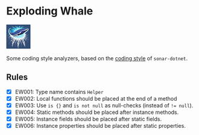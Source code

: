 # Exploding Whale

![Exploding Whale Logo](./logo.jpg)

Some coding style analyzers, based on the [coding style](https://github.com/SonarSource/sonar-dotnet/blob/master/docs/coding-style.md) of `sonar-dotnet`.

## Rules

- [x] EW001: Type name contains `Helper`
- [x] EW002: Local functions should be placed at the end of a method
- [x] EW003: Use `is {}` and `is not null` as null-checks (instead of `!= null`).
- [x] EW004: Static methods should be placed after instance methods.
- [x] EW005: Instance fields should be placed after static fields.
- [x] EW006: Instance properties should be placed after static properties.
